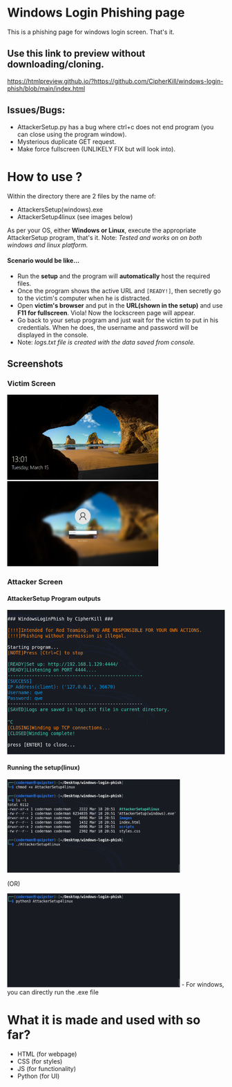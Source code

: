 # Windows Login Phishing page
This is a phishing page for windows login screen. That's it.
## Use this link to preview without downloading/cloning. 
https://htmlpreview.github.io/?https://github.com/CipherKill/windows-login-phish/blob/main/index.html

## Issues/Bugs:
- AttackerSetup.py has a bug where ctrl+c does not end program (you can close using the program window).
- Mysterious duplicate GET request.
- Make force fullscreen (UNLIKELY FIX but will look into).

# How to use ?
Within the directory there are 2 files by the name of:
  - AttackersSetup(windows).exe
  - AttackerSetup4linux (see images below)  
  
As per your OS, either **Windows or Linux**, execute the appropriate AttackerSetup program, that's it.
Note: *Tested and works on on both windows and linux platform.*

#### Scenario would be like...
- Run the **setup** and the program will **automatically** host the required files.
- Once the program shows the active URL and `[READY!]`, then secretly go to the victim's computer when he is distracted.
- Open **victim's browser** and put in the **URL(shown in the setup)** and use **F11 for fullscreen**. Viola! Now the lockscreen page will appear.
- Go back to your setup program and just wait for the victim to put in his credentials. When he does, the username and password will be displayed in the console. 
- Note: *logs.txt file is created with the data saved from console.*  

## Screenshots
### Victim Screen
<p float='left'>
<img src="https://github.com/CipherKill/windows-login-phish/blob/main/Screenshots/cover(victim).png" width="350px"></img>
<img src="https://github.com/CipherKill/windows-login-phish/blob/main/Screenshots/login(victim).png" width="350px"></img>
</p>

### Attacker Screen

#### AttackerSetup Program outputs
<img src="https://github.com/CipherKill/windows-login-phish/blob/main/Screenshots/AttackerSetup.png" width="550px"></img>

#### Running the setup(linux)
<img src="https://github.com/CipherKill/windows-login-phish/blob/main/Screenshots/AttackerScreen-o1.png" width="400px"></img>
<p>(OR)</p>
<img src="https://github.com/CipherKill/windows-login-phish/blob/main/Screenshots/AttackerScreen--o2.png" width="400px"></img>
 - For windows, you can directly run the .exe file



# What it is made and used with so far?
- HTML  (for webpage)
- CSS (for styles)
- JS  (for functionality)
- Python (for UI)



